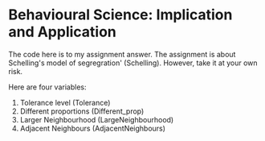 # Behavioural Science: Implication and Application

The code here is to my assignment answer. The assignment is about Schelling's model of segregration' (Schelling). However, take it at your own risk.

Here are four variables: 
1. Tolerance level (Tolerance)
1. Different proportions (Different_prop)
1. Larger Neighbourhood (LargeNeighbourhood)
1. Adjacent Neighbours (AdjacentNeighbours)
